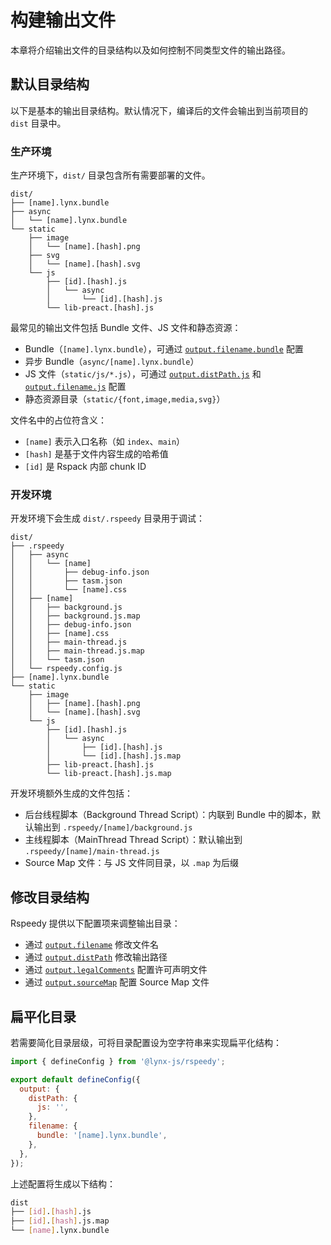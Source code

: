 # 构建输出文件

本章将介绍输出文件的目录结构以及如何控制不同类型文件的输出路径。

## 默认目录结构

以下是基本的输出目录结构。默认情况下，编译后的文件会输出到当前项目的 `dist` 目录中。

### 生产环境

生产环境下，`dist/` 目录包含所有需要部署的文件。

```tree
dist/
├── [name].lynx.bundle
├── async
│   └── [name].lynx.bundle
└── static
    ├── image
    │   └── [name].[hash].png
    ├── svg
    │   └── [name].[hash].svg
    └── js
        ├── [id].[hash].js
        │   └── async
        │       └── [id].[hash].js
        └── lib-preact.[hash].js
```

最常见的输出文件包括 Bundle 文件、JS 文件和静态资源：

- Bundle（`[name].lynx.bundle`），可通过 [`output.filename.bundle`] 配置
- 异步 Bundle（`async/[name].lynx.bundle`）
- JS 文件（`static/js/*.js`），可通过 [`output.distPath.js`] 和 [`output.filename.js`] 配置
- 静态资源目录（`static/{font,image,media,svg}`）

文件名中的占位符含义：

- `[name]` 表示入口名称（如 `index`、`main`）
- `[hash]` 是基于文件内容生成的哈希值
- `[id]` 是 Rspack 内部 chunk ID

### 开发环境

开发环境下会生成 `dist/.rspeedy` 目录用于调试：

```tree
dist/
├── .rspeedy
│   ├── async
│   │   └── [name]
│   │       ├── debug-info.json
│   │       ├── tasm.json
│   │       └── [name].css
│   ├── [name]
│   │   ├── background.js
│   │   ├── background.js.map
│   │   ├── debug-info.json
│   │   ├── [name].css
│   │   ├── main-thread.js
│   │   ├── main-thread.js.map
│   │   └── tasm.json
│   └── rspeedy.config.js
├── [name].lynx.bundle
└── static
    ├── image
    │   ├── [name].[hash].png
    │   └── [name].[hash].svg
    └── js
        ├── [id].[hash].js
        │   └── async
        │       ├── [id].[hash].js
        │       └── [id].[hash].js.map
        ├── lib-preact.[hash].js
        └── lib-preact.[hash].js.map
```

开发环境额外生成的文件包括：

- 后台线程脚本（Background Thread Script）：内联到 Bundle 中的脚本，默认输出到 `.rspeedy/[name]/background.js`
- 主线程脚本（MainThread Thread Script）：默认输出到 `.rspeedy/[name]/main-thread.js`
- Source Map 文件：与 JS 文件同目录，以 `.map` 为后缀

## 修改目录结构

Rspeedy 提供以下配置项来调整输出目录：

- 通过 [`output.filename`] 修改文件名
- 通过 [`output.distPath`] 修改输出路径
- 通过 [`output.legalComments`] 配置许可声明文件
- 通过 [`output.sourceMap`] 配置 Source Map 文件

## 扁平化目录

若需要简化目录层级，可将目录配置设为空字符串来实现扁平化结构：

```js
import { defineConfig } from '@lynx-js/rspeedy';

export default defineConfig({
  output: {
    distPath: {
      js: '',
    },
    filename: {
      bundle: '[name].lynx.bundle',
    },
  },
});
```

上述配置将生成以下结构：

```bash
dist
├── [id].[hash].js
├── [id].[hash].js.map
└── [name].lynx.bundle
```

[`output.filename`]: ../../api/rspeedy/rspeedy.output.filename
[`output.filename.js`]: ../../api/rspeedy/rspeedy.filename.js
[`output.filename.bundle`]: ../../api/rspeedy/rspeedy.filename.bundle
[`output.distPath`]: ../../api/rspeedy/rspeedy.output.distpath
[`output.distPath.js`]: ../../api/rspeedy/rspeedy.distpath.js
[`output.legalComments`]: ../../api/rspeedy/rspeedy.output.legalcomments
[`output.sourceMap`]: ../../api/rspeedy/rspeedy.output.sourcemap
